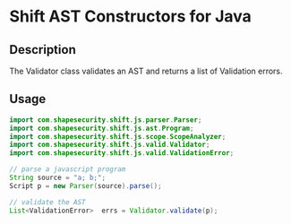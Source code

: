 Shift AST Constructors for Java
===============================

## Description

The Validator class validates an AST and returns a list of Validation errors.

## Usage

```java
import com.shapesecurity.shift.js.parser.Parser;
import com.shapesecurity.shift.js.ast.Program;
import com.shapesecurity.shift.js.scope.ScopeAnalyzer;
import com.shapesecurity.shift.js.valid.Validator;
import com.shapesecurity.shift.js.valid.ValidationError;

// parse a javascript program
String source = "a; b;";
Script p = new Parser(source).parse();

// validate the AST
List<ValidationError>  errs = Validator.validate(p);
```
